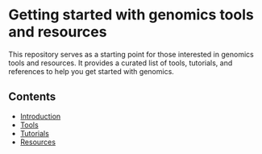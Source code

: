 # Getting started with genomics tools and resources
This repository serves as a starting point for those interested in genomics tools and resources. It provides a curated list of tools, tutorials, and references to help you get started with genomics.

## Contents

- [Introduction](#introduction)
- [Tools](#tools)
- [Tutorials](#tutorials)
- [Resources](#resources)
